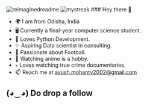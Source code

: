 <img src="https://myreadme.vercel.app/api/embed/AYUSHMOHANTY10?panels=userstatistics,toprepositories,toplanguages,commitgraph" alt="reimaginedreadme" />
<img src="https://github-readme-streak-stats.herokuapp.com/?user=AYUSHMOHANTY10&theme=tokyonight" alt="mystreak"/>
### Hey there 👋 

- 🌍 I am from Odisha, India
- 🖥️ Currently a final-year computer science student.
- 🖤 Loves Python Development.
- ✨ Aspiring Data scientist in consulting.
- 🧠 Passionate about Football.
- 👒 Watching anime is a hobby.
- 💀 Loves watching true crime documentaries.
- 📫 Reach me at ayush.mohanty2002@gmail.com

## (◕‿◕) Do drop a follow
